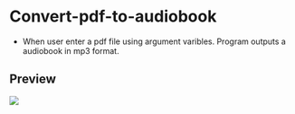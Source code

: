 # Convert-pdf-to-audiobook
<ul>
  <li>When user enter a pdf file using argument varibles. Program outputs a audiobook in mp3 format.</li>
</ul>

<h2>Preview</h2>
<img src="https://user-images.githubusercontent.com/91461938/191904422-e178a33c-9556-475e-bdf1-1962e0bc7201.gif">
